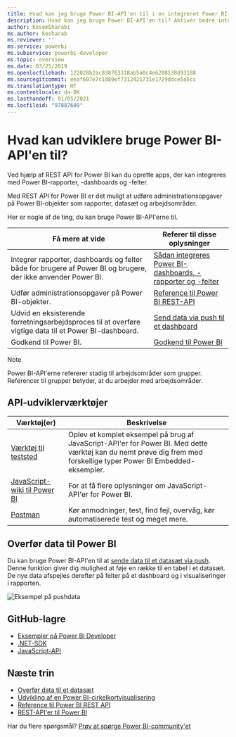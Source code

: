 ```yaml
---
title: Hvad kan jeg bruge Power BI-API'en til i en integreret Power BI-analyse for at få bedre integreret BI-indsigt?
description: Hvad kan jeg bruge Power BI-API'en til? Aktivér bedre integreret BI-indsigt ved hjælp af Power BI-integreret analyse.
author: KesemSharabi
ms.author: kesharab
ms.reviewer: ''
ms.service: powerbi
ms.subservice: powerbi-developer
ms.topic: overview
ms.date: 03/25/2019
ms.openlocfilehash: 122028b2ac838763318ab5a0c4e6208138d93188
ms.sourcegitcommit: eeaf607e7c1d89ef7312421731e1729ddce5a5cc
ms.translationtype: HT
ms.contentlocale: da-DK
ms.lasthandoff: 01/05/2021
ms.locfileid: "97887609"
---
```

# <a name="what-can-developers-do-with-the-power-bi-api"></a>Hvad kan udviklere bruge Power BI-API'en til?

Ved hjælp af REST API for Power BI kan du oprette apps, der kan integreres med Power BI-rapporter, -dashboards og -felter.

Med REST API for Power BI er det muligt at udføre administrationsopgaver på Power BI-objekter som rapporter, datasæt og arbejdsområder.

Her er nogle af de ting, du kan bruge Power BI-API'erne til.

| **Få mere at vide** | **Referer til disse oplysninger** |
|----------------------------------------------------------------------------------|------------------------------------------------------------------------------------|
| Integrer rapporter, dashboards og felter både for brugere af Power BI og brugere, der ikke anvender Power BI. | [Sådan integreres Power BI-dashboards, -rapporter og -felter](../embedded/embed-sample-for-customers.md) |
| Udfør administrationsopgaver på Power BI-objekter. | [Reference til Power BI REST-API](/rest/api/power-bi/) |
| Udvid en eksisterende forretningsarbejdsproces til at overføre vigtige data til et Power BI-dashboard. | [Send data via push til et dashboard](walkthrough-push-data.md) |
| Godkend til Power BI. | [Godkend til Power BI](../embedded/get-azuread-access-token.md) |

> [!NOTE]
> Power BI-API'erne refererer stadig til arbejdsområder som grupper. Referencer til grupper betyder, at du arbejder med arbejdsområder.

## <a name="api-developer-tools"></a>API-udviklerværktøjer

| Værktøj(er) | Beskrivelse |
|---------|-------------|
| [Værktøj til teststed](https://microsoft.github.io/PowerBI-JavaScript/demo) | Oplev et komplet eksempel på brug af JavaScript-API'er for Power BI. Med dette værktøj kan du nemt prøve dig frem med forskellige typer Power BI Embedded-eksempler. |
| [JavaScript-wiki til Power BI](https://github.com/Microsoft/powerbi-javascript/wiki) | For at få flere oplysninger om JavaScript-API'er for Power BI. |
| [Postman](https://www.getpostman.com/) | Kør anmodninger, test, find fejl, overvåg, kør automatiserede test og meget mere. |

## <a name="push-data-into-power-bi"></a>Overfør data til Power BI

Du kan bruge Power BI-API'en til at [sende data til et datasæt via push](walkthrough-push-data.md). Denne funktion giver dig mulighed at føje en række til en tabel i et datasæt. De nye data afspejles derefter på felter på et dashboard og i visualiseringer i rapporten.

![Eksempel på pushdata](media/overview-of-power-bi-rest-api/powerbi-push-data.png)

## <a name="github-repositories"></a>GitHub-lagre

* [Eksempler på Power BI Developer](https://github.com/Microsoft/PowerBI-Developer-Samples)
* [.NET-SDK](https://github.com/Microsoft/PowerBI-CSharp)
* [JavaScript-API](https://github.com/Microsoft/PowerBI-JavaScript)

## <a name="next-steps"></a>Næste trin

* [Overfør data til et datasæt](walkthrough-push-data.md)
* [Udvikling af en Power BI-cirkelkortvisualisering](../visuals/develop-circle-card.md)
* [Reference til Power BI REST API](rest-api-reference.md)
* [REST-API'er til Power BI](/rest/api/power-bi/)

Har du flere spørgsmål? [Prøv at spørge Power BI-community'et](https://community.powerbi.com/)